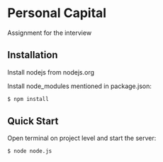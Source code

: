 # Personal Capital
Assignment for the interview


## Installation

Install nodejs from nodejs.org

Install node_modules mentioned in package.json:
```bash
$ npm install
```

## Quick Start

  Open terminal on project level and start the server:

```bash
$ node node.js
```
